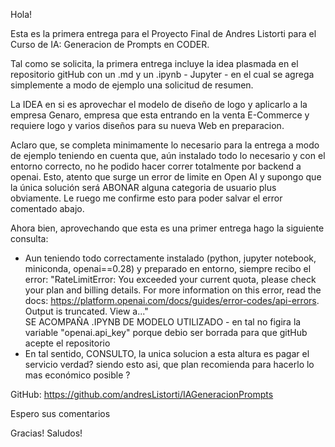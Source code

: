 Hola!

Esta es la primera entrega para el Proyecto Final de Andres Listorti para el Curso de IA: Generacion de Prompts en CODER.

Tal como se solicita, la primera entrega incluye la idea plasmada en el repositorio gitHub con un .md y un .ipynb - Jupyter - en el cual se agrega simplemente a modo de ejemplo una solicitud de resumen.

La IDEA en si es aprovechar el modelo de diseño de logo y aplicarlo a la empresa Genaro, empresa que esta entrando en la venta E-Commerce y requiere logo y varios diseños para su nueva Web en preparacion.

Aclaro que, se completa minimamente lo necesario para la entrega a modo de ejemplo teniendo en cuenta que, aún instalado todo lo necesario y con el entorno correcto, no he podido hacer correr totalmente por backend a openai. Esto, atento que surge un error de limite en Open AI y supongo que la única solución será ABONAR alguna categoria de usuario plus obviamente. Le ruego me confirme esto para poder salvar el error comentado abajo.

Ahora bien, aprovechando que esta es una primer entrega hago la siguiente consulta:
 - Aun teniendo todo correctamente instalado (python, jupyter notebook, miniconda, openai==0.28) y preparado en entorno, siempre recibo el error: "RateLimitError: You exceeded your current quota, please check your plan and billing details. For more information on this error, read the docs: https://platform.openai.com/docs/guides/error-codes/api-errors.
Output is truncated. View a..."   
SE ACOMPAÑA .IPYNB DE MODELO UTILIZADO - en tal no figira la variable "openai.api_key" porque debio ser borrada para que gitHub acepte el repositorio
 - En tal sentido, CONSULTO, la unica solucion a esta altura es pagar el servicio verdad? siendo esto asi, que plan recomienda para hacerlo lo mas económico posible ?


GitHub: https://github.com/andresListorti/IAGeneracionPrompts

Espero sus comentarios

Gracias!
Saludos!